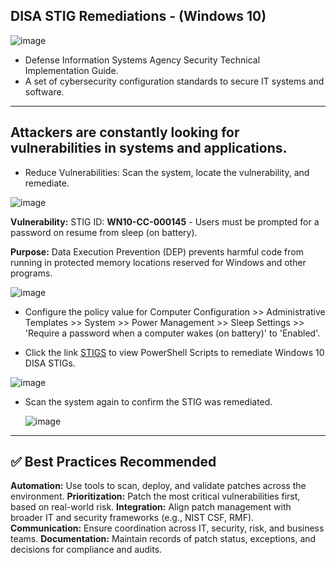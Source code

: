 ## DISA STIG Remediations - (Windows 10)

![image](https://github.com/user-attachments/assets/d4e86ff9-9b40-4362-8f23-8055f39edc7f)


- Defense Information Systems Agency Security Technical Implementation Guide. 
- A set of cybersecurity configuration standards to secure IT systems and software.

---
## Attackers are constantly looking for vulnerabilities in systems and applications. 
- Reduce Vulnerabilities:  Scan the system, locate the vulnerability, and remediate.
  
 ![image](https://github.com/user-attachments/assets/c6ec3501-0a11-45e1-87e6-e9605e826bc0)

**Vulnerability:**
STIG ID: **WN10-CC-000145** - Users must be prompted for a password on resume from sleep (on battery).


**Purpose:** Data Execution Prevention (DEP) prevents harmful code from running in protected memory locations reserved for Windows and other programs.

![image](https://github.com/user-attachments/assets/22788419-18e3-436a-ade1-cded3f3f0be1)

- Configure the policy value for Computer Configuration >> Administrative Templates >> System >> Power Management >> Sleep Settings >> 'Require a password when a computer wakes (on battery)' to 'Enabled'.
  

- Click the link [STIGS](https://github.com/PDB65/Burwell_P/tree/main/STIGS) to view PowerShell Scripts to remediate Windows 10 DISA STIGs.
  
![image](https://github.com/user-attachments/assets/b16a3781-a405-4ee9-9814-51ea337b6443)

- Scan the system again to confirm the STIG was remediated.

  ![image](https://github.com/user-attachments/assets/03975558-21d6-48ee-b794-6a000116167a)

---

  ## ✅ Best Practices Recommended
**Automation:** Use tools to scan, deploy, and validate patches across the environment.
**Prioritization:** Patch the most critical vulnerabilities first, based on real-world risk.
**Integration:** Align patch management with broader IT and security frameworks (e.g., NIST CSF, RMF).
**Communication:** Ensure coordination across IT, security, risk, and business teams.
**Documentation:** Maintain records of patch status, exceptions, and decisions for compliance and audits.
